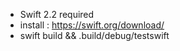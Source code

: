- Swift 2.2 required
- install : https://swift.org/download/
- swift build && .build/debug/testswift
